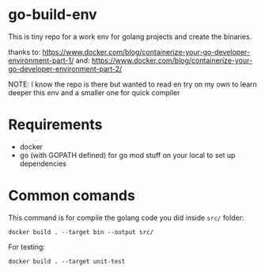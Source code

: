 # go-build-env

This is tiny repo for a work env for golang projects and create the binaries.

thanks to: https://www.docker.com/blog/containerize-your-go-developer-environment-part-1/
and: https://www.docker.com/blog/containerize-your-go-developer-environment-part-2/

NOTE: I know the repo is there but wanted to read en try on my own to learn deeper this env and a smaller one for quick compiler

# Requirements

- docker
- go (with GOPATH defined) for go mod stuff on your local to set up dependencies

# Common comands

This command is for compile the golang code you did inside `src/` folder:

`docker build . --target bin --output src/`

For testing:

`docker build . --target unit-test`